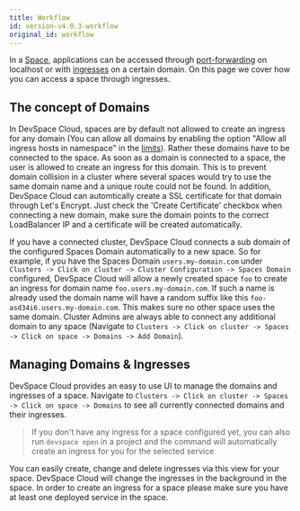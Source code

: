 ```yaml
---
title: Workflow
id: version-v4.0.3-workflow
original_id: workflow
---
```


In a [Space](../../cloud/spaces/what-are-spaces), applications can be accessed through [port-forwarding](../../cli/development/port-forwarding) on localhost or with [ingresses](../../cli/deployment/workflow-basics) on a certain domain. On this page we cover how you can access a space through ingresses.  

## The concept of Domains

In DevSpace Cloud, spaces are by default not allowed to create an ingress for any domain (You can allow all domains by enabling the option "Allow all ingress hosts in namespace" in the [limits](../../cloud/clusters/limits)). Rather these domains have to be connected to the space. As soon as a domain is connected to a space, the user is allowed to create an ingress for this domain. This is to prevent domain collision in a cluster where several spaces would try to use the same domain name and a unique route could not be found. In addition, DevSpace Cloud can automtically create a SSL certificate for that domain through Let's Encrypt. Just check the 'Create Certificate' checkbox when connecting a new domain, make sure the domain points to the correct LoadBalancer IP and a certificate will be created automatically.  

If you have a connected cluster, DevSpace Cloud connects a sub domain of the configured Spaces Domain automatically to a new space. So for example, if you have the Spaces Domain `users.my-domain.com` under `Clusters -> Click on cluster -> Cluster Configuration -> Spaces Domain` configured, DevSpace Cloud will allow a newly created space `foo` to create an ingress for domain name `foo.users.my-domain.com`. If such a name is already used the domain name will have a random suffix like this `foo-asd34i6.users.my-domain.com`. This makes sure no other space uses the same domain. Cluster Admins are always able to connect any additional domain to any space (Navigate to `Clusters -> Click on cluster -> Spaces -> Click on space -> Domains -> Add Domain`).  

## Managing Domains &amp; Ingresses

DevSpace Cloud provides an easy to use UI to manage the domains and ingresses of a space. Navigate to `Clusters -> Click on cluster -> Spaces -> Click on space -> Domains` to see all currently connected domains and their ingresses.

> If you don't have any ingress for a space configured yet, you can also run `devspace open` in a project and the command will automatically create an ingress for you for the selected service

You can easily create, change and delete ingresses via this view for your space. DevSpace Cloud will change the ingresses in the background in the space. In order to create an ingress for a space please make sure you have at least one deployed service in the space.    
